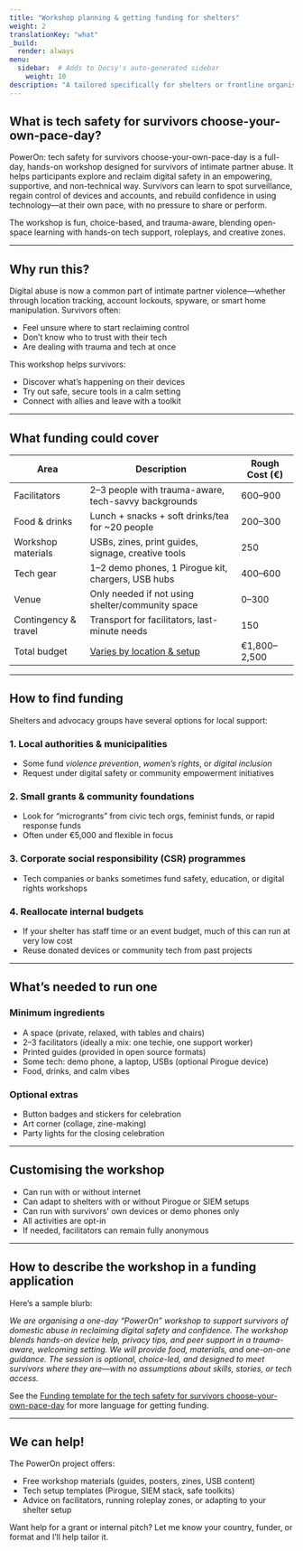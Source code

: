 ```yaml
---
title: "Workshop planning & getting funding for shelters"
weight: 2
translationKey: "what"
_build:
  render: always
menu:
  sidebar:  # Adds to Docsy's auto-generated sidebar
    weight: 10
description: "A tailored specifically for shelters or frontline organisations who want to organise and fund a local instance of the tech safety for survivors choose-your-own-pace-day. It’s inspirational, practical, and ready to be adapted for local funding applications or internal planning docs."
---
```


## What is tech safety for survivors choose-your-own-pace-day?

PowerOn: tech safety for survivors choose-your-own-pace-day is a full-day, hands-on workshop designed for survivors of intimate partner abuse. It helps participants explore and reclaim digital safety in an empowering, supportive, and non-technical way. Survivors can learn to spot surveillance, regain control of devices and accounts, and rebuild confidence in using technology—at their own pace, with no pressure to share or perform.

The workshop is fun, choice-based, and trauma-aware, blending open-space learning with hands-on tech support, roleplays, and creative zones.

---

## Why run this?

Digital abuse is now a common part of intimate partner violence—whether through location tracking, account lockouts, spyware, or smart home manipulation. Survivors often:

* Feel unsure where to start reclaiming control
* Don’t know who to trust with their tech
* Are dealing with trauma and tech at once

This workshop helps survivors:

* Discover what’s happening on their devices
* Try out safe, secure tools in a calm setting
* Connect with allies and leave with a toolkit

---

## What funding could cover

| Area                 | Description                                                                   | Rough Cost (€) |
|----------------------|-------------------------------------------------------------------------------|----------------|
| Facilitators         | 2–3 people with trauma-aware, tech-savvy backgrounds                          | 600–900        |
| Food & drinks        | Lunch + snacks + soft drinks/tea for \~20 people                              | 200–300        |
| Workshop materials   | USBs, zines, print guides, signage, creative tools                            | 250            |
| Tech gear            | 1–2 demo phones, 1 Pirogue kit, chargers, USB hubs                            | 400–600        |
| Venue                | Only needed if not using shelter/community space                              | 0–300          |
| Contingency & travel | Transport for facilitators, last-minute needs                                 | 150            |
| Total budget         | [Varies by location & setup](/docs/workshops/tech-safety/cost-guesstimate.md) | €1,800–2,500   |

---

## How to find funding

Shelters and advocacy groups have several options for local support:

### 1. Local authorities & municipalities

* Some fund *violence prevention*, *women’s rights*, or *digital inclusion*
* Request under digital safety or community empowerment initiatives

### 2. Small grants & community foundations

* Look for “microgrants” from civic tech orgs, feminist funds, or rapid response funds
* Often under €5,000 and flexible in focus

### 3. Corporate social responsibility (CSR) programmes

* Tech companies or banks sometimes fund safety, education, or digital rights workshops

### 4. Reallocate internal budgets

* If your shelter has staff time or an event budget, much of this can run at very low cost
* Reuse donated devices or community tech from past projects

---

## What’s needed to run one

### Minimum ingredients

* A space (private, relaxed, with tables and chairs)
* 2–3 facilitators (ideally a mix: one techie, one support worker)
* Printed guides (provided in open source formats)
* Some tech: demo phone, a laptop, USBs (optional Pirogue device)
* Food, drinks, and calm vibes

### Optional extras

* Button badges and stickers for celebration
* Art corner (collage, zine-making)
* Party lights for the closing celebration

---

## Customising the workshop

* Can run with or without internet
* Can adapt to shelters with or without Pirogue or SIEM setups
* Can run with survivors' own devices or demo phones only
* All activities are opt-in
* If needed, facilitators can remain fully anonymous

---

## How to describe the workshop in a funding application

Here’s a sample blurb:

*We are organising a one-day “PowerOn” workshop to support survivors of domestic abuse in reclaiming digital safety and confidence. The workshop blends hands-on device help, privacy tips, and peer support in a trauma-aware, welcoming setting. We will provide food, materials, and one-on-one guidance. The session is optional, choice-led, and designed to meet survivors where they are—with no assumptions about skills, stories, or tech access.*

See the [Funding template for the tech safety for survivors choose-your-own-pace-day](/docs/workshops/tech-safety/funding-template.md) for more language for getting funding.

---

## We can help!

The PowerOn project offers:

* Free workshop materials (guides, posters, zines, USB content)
* Tech setup templates (Pirogue, SIEM stack, safe toolkits)
* Advice on facilitators, running roleplay zones, or adapting to your shelter setup

Want help for a grant or internal pitch? Let me know your country, funder, or format and I’ll help tailor it.

